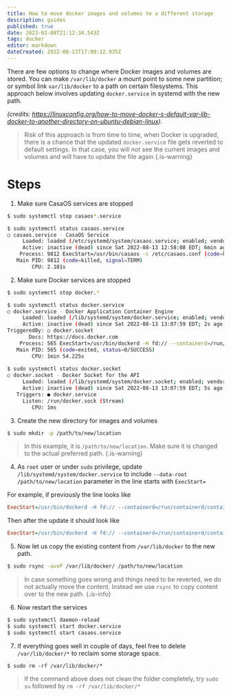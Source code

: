 ```yaml
---
title: How to move docker images and volumes to a different storage
description: guides
published: true
date: 2023-03-08T21:12:34.543Z
tags: docker
editor: markdown
dateCreated: 2022-08-13T17:00:12.935Z
---
```


There are few options to change where Docker images and volumes are stored. You can make `/var/lib/docker` a mount point to some new partition; or symbol link `var/lib/docker` to a path on certain filesystems. This approach below involves updating `docker.service` in systemd with the new path.

*(credits: https://linuxconfig.org/how-to-move-docker-s-default-var-lib-docker-to-another-directory-on-ubuntu-debian-linux).*

> Risk of this approach is from time to time, when Docker is upgraded, there is a chance that the updated `docker.service` file gets reverted to default settings. In that case, you will not see the current images and volumes and will have to update the file again
{.is-warning}

# Steps

1. Make sure CasaOS services are stopped

```bash
$ sudo systemctl stop casaos*.service

$ sudo systemctl status casaos.service
○ casaos.service - CasaOS Service
     Loaded: loaded (/etc/systemd/system/casaos.service; enabled; vendor preset: enabled)
     Active: inactive (dead) since Sat 2022-08-13 12:58:08 EDT; 6min ago
    Process: 9812 ExecStart=/usr/bin/casaos -c /etc/casaos.conf (code=killed, signal=TERM)
   Main PID: 9812 (code=killed, signal=TERM)
        CPU: 2.181s
```

2. Make sure Docker services are stopped

```bash
$ sudo systemctl stop docker.*

$ sudo systemctl status docker.service
○ docker.service - Docker Application Container Engine
     Loaded: loaded (/lib/systemd/system/docker.service; enabled; vendor preset: enabled)
     Active: inactive (dead) since Sat 2022-08-13 13:07:59 EDT; 2s ago
TriggeredBy: ○ docker.socket
       Docs: https://docs.docker.com
    Process: 565 ExecStart=/usr/bin/dockerd -H fd:// --containerd=/run/containerd/containerd.sock (code=exited, status=>
   Main PID: 565 (code=exited, status=0/SUCCESS)
        CPU: 1min 54.225s
        
$ sudo systemctl status docker.socket
○ docker.socket - Docker Socket for the API
     Loaded: loaded (/lib/systemd/system/docker.socket; enabled; vendor preset: enabled)
     Active: inactive (dead) since Sat 2022-08-13 13:07:59 EDT; 5s ago
   Triggers: ● docker.service
     Listen: /run/docker.sock (Stream)
        CPU: 1ms
```

3. Create the new directory for images and volumes

```bash
$ sudo mkdir -p /path/to/new/location
```

> In this example, it is `/path/to/new/location`. Make sure it is changed to the actual preferred path. 
{.is-warning}


4. As `root` user or under `sudo` privilege, update `/lib/systemd/system/docker.service` to include `--data-root /path/to/new/location` parameter in the line starts with `ExecStart=`

For example, if previously the line looks like

```ini
ExecStart=/usr/bin/dockerd -H fd:// --containerd=/run/containerd/containerd.sock
```

Then after the update it should look like

```ini
ExecStart=/usr/bin/dockerd -H fd:// --containerd=/run/containerd/containerd.sock --data-root /path/to/new/location
```

5. Now let us copy the existing content from `/var/lib/docker` to the new path.

```bash
$ sudo rsync -avxP /var/lib/docker/ /path/to/new/location
```

> In case something goes wrong and things need to be reverted, we do not actually move the content. Instead we use `rsync` to copy content over to the new path.
{.is-info}


6. Now restart the services

```bash
$ sudo systemctl daemon-reload
$ sudo systemctl start docker.service
$ sudo systemctl start casaos.service
```

7. If everything goes well in couple of days, feel free to delete `/var/lib/docker/*` to reclaim some storage space.

```
$ sudo rm -rf /var/lib/docker/*
```

> If the command above does not clean the folder completely, try `sudo su` followed by `rm -rf /var/lib/docker/*`
